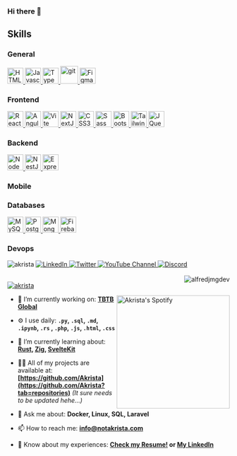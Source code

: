 ### Hi there 👋
<div align="left">

<h2 align="left">Skills</h2>
<h3 align="left">General</h3>
<a href="https://developer.mozilla.org/en-US/docs/Glossary/HTML5" target="_blank" rel="noreferrer">
  <img src="https://raw.githubusercontent.com/danielcranney/readme-generator/main/public/icons/skills/html5-colored.svg" width="36" height="36" alt="HTML5" />
</a>
<a href="https://developer.mozilla.org/en-US/docs/Web/JavaScript" target="_blank" rel="noreferrer">
  <img src="https://raw.githubusercontent.com/danielcranney/readme-generator/main/public/icons/skills/javascript-colored.svg" width="36" height="36" alt="Javascript" />
</a>
<a href="https://www.typescriptlang.org/" target="_blank" rel="noreferrer">
  <img src="https://raw.githubusercontent.com/danielcranney/readme-generator/main/public/icons/skills/typescript-colored.svg" width="36" height="36" alt="TypeScript" />
</a>
<a href="https://git-scm.com/" target="_blank" rel="noreferrer">
  <img src="https://www.vectorlogo.zone/logos/git-scm/git-scm-icon.svg" alt="git" width="40" height="40"/>
</a>
<a href="https://www.figma.com/" target="_blank" rel="noreferrer">
  <img src="https://raw.githubusercontent.com/danielcranney/readme-generator/main/public/icons/skills/figma-colored.svg" width="36" height="36" alt="Figma" />
</a>
<h3 align="left">Frontend</h3>
<a href="https://reactjs.org/" target="_blank" rel="noreferrer">
  <img src="https://raw.githubusercontent.com/danielcranney/readme-generator/main/public/icons/skills/react-colored.svg" width="36" height="36" alt="React" />
</a>
<a href="https://angular.io/" target="_blank" rel="noreferrer">
  <img src="https://raw.githubusercontent.com/danielcranney/readme-generator/main/public/icons/skills/angularjs-colored.svg" width="36" height="36" alt="Angular" />
</a>
<a href="https://vitejs.dev/" target="_blank" rel="noreferrer">
  <img src="https://raw.githubusercontent.com/danielcranney/readme-generator/main/public/icons/skills/vite-colored.svg" width="36" height="36" alt="Vite" />
</a>
<a href="https://nextjs.org/docs" target="_blank" rel="noreferrer">
  <img src="https://raw.githubusercontent.com/danielcranney/readme-generator/main/public/icons/skills/nextjs-colored.svg" width="36" height="36" alt="NextJs" />
</a>
<a href="https://www.w3.org/TR/CSS/#css" target="_blank" rel="noreferrer">
  <img src="https://raw.githubusercontent.com/danielcranney/readme-generator/main/public/icons/skills/css3-colored.svg" width="36" height="36" alt="CSS3" />
</a>
<a href="https://sass-lang.com/" target="_blank" rel="noreferrer">
  <img src="https://raw.githubusercontent.com/danielcranney/readme-generator/main/public/icons/skills/sass-colored.svg" width="36" height="36" alt="Sass" />
</a>
<a href="https://getbootstrap.com/" target="_blank" rel="noreferrer">
  <img src="https://raw.githubusercontent.com/danielcranney/readme-generator/main/public/icons/skills/bootstrap-colored.svg" width="36" height="36" alt="Bootstrap" />
</a>
<a href="https://tailwindcss.com/" target="_blank" rel="noreferrer">
  <img src="https://raw.githubusercontent.com/danielcranney/readme-generator/main/public/icons/skills/tailwindcss-colored.svg" width="36" height="36" alt="TailwindCSS" />
</a>
<a href="https://jquery.com/" target="_blank" rel="noreferrer">
  <img src="https://raw.githubusercontent.com/danielcranney/readme-generator/main/public/icons/skills/jquery-colored.svg" width="36" height="36" alt="JQuery" />
</a>

<h3 align="left">Backend</h3>
<a href="https://nodejs.org/en/" target="_blank" rel="noreferrer">
  <img src="https://raw.githubusercontent.com/danielcranney/readme-generator/main/public/icons/skills/nodejs-colored.svg" width="36" height="36" alt="NodeJS" />
</a>
<a href="https://docs.nestjs.com/" target="_blank" rel="noreferrer">
  <img src="https://raw.githubusercontent.com/danielcranney/readme-generator/main/public/icons/skills/nestjs-colored.svg" width="36" height="36" alt="NestJS" />
</a>
<a href="https://expressjs.com/" target="_blank" rel="noreferrer" classname="general-icon">
  <img src="https://raw.githubusercontent.com/danielcranney/readme-generator/main/public/icons/skills/express-colored.svg" width="36" height="36" alt="ExpressJS" />
</a>
<h3 align="left">Mobile</h3>
<h3 align="left">Databases</h3>
<a href="https://www.mysql.com/" target="_blank" rel="noreferrer">
  <img src="https://raw.githubusercontent.com/danielcranney/readme-generator/main/public/icons/skills/mysql.svg" width="36" height="36" alt="MySQL" />
</a>
<a href="https://www.postgresql.org/" target="_blank" rel="noreferrer">
  <img src="https://raw.githubusercontent.com/danielcranney/readme-generator/main/public/icons/skills/postgresql-colored.svg" width="36" height="36" alt="PostgreSQL" />
</a>
<a href="https://www.mongodb.com/" target="_blank" rel="noreferrer">
  <img src="https://raw.githubusercontent.com/danielcranney/readme-generator/main/public/icons/skills/mongodb-colored.svg" width="36" height="36" alt="MongoDB" />
</a>
<a href="https://firebase.google.com/" target="_blank" rel="noreferrer">
  <img src="https://raw.githubusercontent.com/danielcranney/readme-generator/main/public/icons/skills/firebase-colored.svg" width="36" height="36" alt="Firebase" />
</a>
<h3 align="left">Devops</h3>
<p align="left">

</p>
  
<img src="https://komarev.com/ghpvc/?username=akrista&label=Profile%20views&color=0e75b6&style=flat" alt="akrista" />
  <a href="https://www.linkedin.com/in/akrista/">
    <img
      src="https://img.shields.io/static/v1?logo=linkedin&style=flat&color=0072b1&label=LinkedIn&message=%E2%9B%B3"
      alt="LinkedIn"
    />
  </a>
  <a href="https://twitter.com/akristax">
    <img
      src="https://img.shields.io/badge/follow-%40akristax-1DA1F2?logo=twitter&style=flat&label=Twitter&color=0072b1&logoColor=ffffff"
      alt="Twitter"
    />
  </a>
    <a href="https://www.youtube.com/channel/UCXJa_ZGSEtalwFNbsupmjtg">
<img alt="YouTube Channel" src="https://img.shields.io/youtube/channel/subscribers/UCXJa_ZGSEtalwFNbsupmjtg?style=flat&color=0072b1&logoColor=ffffff&logo=youtube&label=Youtube">
  </a>
      <a href="https://discord.com/users/1101165509820555304">
<img alt="Discord" src="https://img.shields.io/discord/354241190947717120?style=flat&color=0072b1&logoColor=ffffff&logo=discord&label=Discord">
  </a>
  </br>
  </br>
  <a href="https://discordapp.com/users/Akrista#1410">
  <img align="right" src="https://lanyard.cnrad.dev/api/1101165509820555304" alt="alfredjmgdev" />
  </a>

  <p align="left">
  <a href="https://github.com/ryo-ma/github-profile-trophy">
  <img src="https://github-profile-trophy.vercel.app/?username=akrista&theme=gruvbox&no-bg=true&row=2&column=3&no-frame=true" alt="akrista" />
  </a>
  </p>

  <a href="https://spotify-github-profile.vercel.app/api/view?uid=21ca7hmfvx4lpeb37y7fs2vpq&redirect=true" target="_blank">
<img
      width="256"
      align="right"
      src="https://spotify-github-profile.vercel.app/api/view?uid=21ca7hmfvx4lpeb37y7fs2vpq&cover_image=true&theme=default&show_offline=false&bar_color=53b14f&bar_color_cover=false"
      alt="Akrista's Spotify"
    />
</a>

- 🔭 I’m currently working on: **[TBTB Global](https://tbtb.global/)**

- ⚙️ I use daily: **`.py`, `.sql`, `.md`, `.ipynb`, `.rs` , `.php`, `.js`, `.html`, `.css`**

- 🌱 I’m currently learning about: **[Rust](https://github.com/rust-lang/rust), [Zig](https://github.com/ziglang/zig), [SvelteKit](https://kit.svelte.dev/)**

- 👨‍💻 All of my projects are available at: **[https://github.com/Akrista](https://github.com/Akrista?tab=repositories)** _(It sure needs to be updated hehe...)_

- 💬 Ask me about: **Docker, Linux, SQL, Laravel**

- 📫 How to reach me: **info@notakrista.com**

- 📄 Know about my experiences: **[Check my Resume!](https://drive.google.com/file/d/1bDduXngJVVVsnUU1-Z36JSxIotYRIbOf/view?usp=drive_link) or [My LinkedIn](https://linkedin.com/in/akrista/)**

</br>
</br>
</br>
</br>
</br>

</div>
